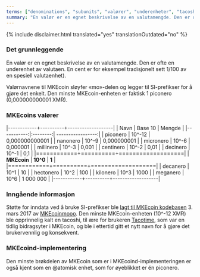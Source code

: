 ```yaml
---
terms: ["denominations", "subunits", "valører", "underenheter", "tacoshi", "piconero", "nanonero", "micronero", "millinero", "centinero", "decinero", "decanero", "hectonero", "kilonero", "meganero", "giganero"]
summary: "En valør er en egnet beskrivelse av en valutamengde. Den er ofte en underenhet av valutaen. En cent er for eksempel tradisjonelt sett 1/100 av en spesiell valutaenhet.)"
---
```


{% include disclaimer.html translated="yes" translationOutdated="no" %}
### Det grunnleggende

En valør er en egnet beskrivelse av en valutamengde. Den er ofte en underenhet av valutaen. En cent er for eksempel tradisjonelt sett 1/100 av en spesiell valutaenhet).

Valørnavnene til MKEcoin sløyfer «mo»-delen og legger til SI-prefikser for å gjøre det enkelt. Den minste MKEcoin-enheten er faktisk 1 piconero (0,000000000001 XMR).

### MKEcoins valører

|------------+----------+-------------------|
| Navn       | Base 10  | Mengde            |
|-----------:|:--------:| -----------------:|
| piconero   | 10^-12   | 0,000000000001    |
| nanonero   | 10^-9    | 0,000000001       |
| micronero  | 10^-6    | 0,000001          |
| millinero  | 10^-3    | 0,001             |
| centinero  | 10^-2    | 0,01              |
| decinero   | 10^-1    | 0,1               |
|============+==========+===================|
| **MKEcoin** | **10^0** | **1**             |
|============+==========+===================|
| decanero   | 10^1     | 10                |
| hectonero  | 10^2     | 100               |
| kilonero   | 10^3     | 1000             |
| meganero   | 10^6     | 1 000 000         |
|------------+----------+-------------------|

### Inngående informasjon

Støtte for inndata ved å bruke SI-prefikser ble [lagt til MKEcoin kodebasen](https://github.com/MKEcoin-project/MKEcoin/pull/1826) 3. mars 2017 av [MKEcoinmooo](https://github.com/MKEcoinmooo-MKEcoin). Den minste MKEcoin-enheten (10^-12 XMR) ble opprinnelig kalt en tacoshi, til ære for brukeren [Tacotime](https://bitcointalk.org/index.php?action=profile;u=19270), som var en tidlig bidragsyter i MKEcoin, og ble i ettertid gitt et nytt navn for å gjøre det brukervennlig og konsekvent.

### MKEcoind-implementering

Den minste brøkdelen av MKEcoin som er i MKEcoind-implementeringen er også kjent som en @atomisk enhet, som for øyeblikket er én piconero.
